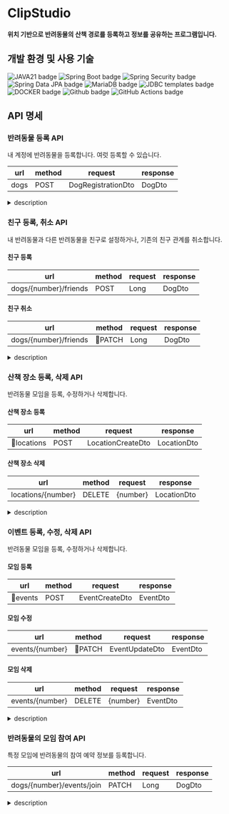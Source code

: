 # ClipStudio
#### 위치 기반으로 반려동물의 산책 경로를 등록하고 정보를 공유하는 프로그램입니다.

## 개발 환경 및 사용 기술
![JAVA21 badge](https://img.shields.io/badge/Java-21-d9381e?style=for-the-badge)
![Spring Boot badge](https://img.shields.io/badge/Spring%20Boot-3.2.5-ff8f00?style=for-the-badge)
![Spring Security badge](https://img.shields.io/badge/Spring%20Security-f7ddbe?style=for-the-badge)
![Spring Data JPA badge](https://img.shields.io/badge/JPA%20hibernate-lightgreen?style=for-the-badge)
![MariaDB badge](https://img.shields.io/badge/MariaDB-dcffe4?style=for-the-badge)
![JDBC templates badge](http://img.shields.io/badge/JDBC%20templates-0f52ba?style=for-the-badge)
![DOCKER badge](https://img.shields.io/badge/Docker-9cf?style=for-the-badge)
![Github badge](https://img.shields.io/badge/Github-6488ea?style=for-the-badge)
![GitHub Actions badge](https://img.shields.io/badge/GitHub%20Actions-d9381e?style=for-the-badge)

## API 명세
### 반려동물 등록 API

내 계정에 반려동물을 등록합니다. 여럿 등록할 수 있습니다.

| url | method | request | response |
| --- | --- | --- | --- |
| dogs | POST | DogRegistrationDto | DogDto |


<details>
<summary>description</summary>
<div markdown="1">


- request(Content-type: application/json)
    ```json
  
    {
      "name": "Bunt",
      "age": 4,
      "weight": 7,
      "sex": "male"
    }
    ```
    
- response
    
    ```json
    
    {
      "number": 1,
      "parentName": "testNameOfParent",
      "name": "Bunt",
      "age": 4,
      "weight": 7,
      "sex": "male",
      "participatingEventIds": [],
      "friends": []
    }
    ```
    
- 서버 내부 동작 및 exception
    
    새로운 강아지 정보를 DogRegistrationDto에 담아 요청을 전송하면 서버는 강아지를 등록합니다. 
    

</div>
</details>

### 친구 등록, 취소 API

내 반려동물과 다른 반려동물을 친구로 설정하거나, 기존의 친구 관계를 취소합니다.

#### 친구 등록
| url | method | request | response |
| --- | --- | --- | --- |
| dogs/{number}/friends | POST | Long | DogDto |
#### 친구 취소
| url | method | request | response |
| --- | --- | --- | --- |
| dogs/{number}/friends | PATCH | Long | DogDto |

<details>
<summary>description</summary>
<div markdown="1">


- request(Content-type: application/json)
    ```json
    
    {
    	3
    }
    ```
    
- response
    
    ```json
    
    {
      "number": 1,
      "parentName": "testNameOfParent,
      "name": "Bunt",
      "age": 4,
      "weight": 7,
      "sex": "male",
      "participatingEventIds": [],
      "friends": []
    }
    ```
    
- 서버 내부 동작 및 exception
    
    Long 타입의 강아지 넘버를 requestBody에 담아 요청을 전송하면 서버는 친구 관계를 업데이트합니다. 
    

</div>
</details>


### 산책 장소 등록, 삭제 API

반려동물 모임을 등록, 수정하거나 삭제합니다.

#### 산책 장소 등록
| url | method | request | response |
| --- | --- | --- | --- |
| locations | POST | LocationCreateDto | LocationDto |
#### 산책 장소 삭제
| url | method | request | response |
| --- | --- | --- | --- |
| locations/{number} | DELETE | {number} | LocationDto |

<details>
<summary>description</summary>
<div markdown="1">
  - 등록 request(Content-type: application/json)
    
    ```json
    {
      "longitude": 126.941575,
      "latitude": 37.50965556,
      "creatorDogNumber": 1,
    }
    ```
  - 삭제 request(Content-type: application/json)
    ```json
    
    {
      10
    }
    ```
- response 예시
    
    ```json
    {
      "number": 3,
      "longitude": 126.941575,
      "latitude": 37.50965556,
      "walkingDogNumbers": [ 2, 3, 4, 5 ]
    }
    ```
    
- 서버 내부 동작 및 exception
    
    등록하려는 산책 장소 정보를 LocationCreateDto 담아 전송하면 서버는 산책 장소를 등록하고 LocationDto를 반환합니다.
    삭제하려는 산책 장소 넘버를 Long 타입으로 전송하면 서버는 산책 장소를 삭제하거나 삭제를 요청하는 계정의 반려동물을 산책 장소에서 삭제하고 LocationDto를 반환합니다.

</div>
</details>



### 이벤트 등록, 수정, 삭제 API

반려동물 모임을 등록, 수정하거나 삭제합니다.

#### 모임 등록
| url | method | request | response |
| --- | --- | --- | --- |
| events | POST | EventCreateDto | EventDto |
#### 모임 수정
| url | method | request | response |
| --- | --- | --- | --- |
| events/{number} | PATCH | EventUpdateDto | EventDto |
#### 모임 삭제
| url | method | request | response |
| --- | --- | --- | --- |
| events/{number} | DELETE | {number} | EventDto |

<details>
<summary>description</summary>
<div markdown="1">
  - 등록 request(Content-type: application/json)
    
    ```json
    {
      "time": "Mon Jan 1 00:00:00 KST 2024", 
      "longitude": 126.941575,
      "latitude": 37.50965556,
      "creatorDogNumber": 1,
    }
    ```
  - 수정 request(Content-type: application/json)
    
    ```json
    {
      "time": "Mon Jan 1 00:00:00 KST 2024", 
      "longitude": 126.941575,
      "latitude": 37.50965556,
    }
    ```
  - 삭제 request(Content-type: application/json)
    ```json
    
    {
      3
    }
    ```
- response 예시
    
    ```json
    {
      "number": 3,
      "time": "Mon Jan 1 00:00:00 KST 2024",
      "longitude": 126.941575,
      "latitude": 37.50965556,
      "participantDogNumbers": [ 2, 25, 49 ]
    }
    ```
    
- 서버 내부 동작 및 exception
    
    등록하려는 모임 정보를 EventCreateDto에 담아 전송하거나, 수정하려는 모임 정보를 EventUpdateDto에 담아 전송하면 서버는 모임을 등록하거나 수정하고 EventDto를 반환합니다.

</div>
</details>



### 반려동물의 모임 참여 API

특정 모임에 반려동물의 참여 예약 정보를 등록합니다.

| url | method | request | response |
| --- | --- | --- | --- |
| dogs/{number}/events/join | PATCH | Long | DogDto |


<details>
<summary>description</summary>
<div markdown="1">

- response 예시
    
    ```json
    	{
        100 // 모임 넘버
    	}
    ]
    ```
    
- 서버 내부 동작 및 exception
    
   반려동물을 참여시키고 싶은 모임의 넘버를 Long 타입으로 requestBody에 담아 요청하면 서버는 반려동물과 모임 관계 데이터를 새로 생성하고 DogDto를 반환합니다.

</div>
</details>
